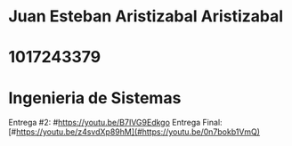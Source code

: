 # Juan Esteban Aristizabal Aristizabal
# 1017243379
# Ingenieria de Sistemas
Entrega #2:
#https://youtu.be/B7IVG9Edkgo 
Entrega Final:
[#https://youtu.be/z4svdXp89hM](#https://youtu.be/0n7bokb1VmQ)

